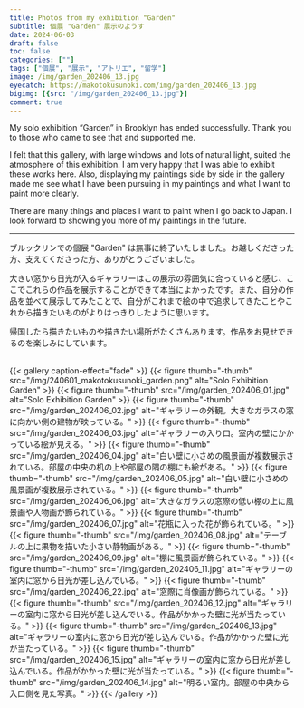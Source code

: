 ```yaml
---
title: Photos from my exhibition "Garden"
subtitle: 個展 "Garden" 展示のようす
date: 2024-06-03
draft: false
toc: false
categories: [""]
tags: ["個展", "展示", "アトリエ", "留学"]
image: /img/garden_202406_13.jpg
eyecatch: https://makotokusunoki.com/img/garden_202406_13.jpg
bigimg: [{src: "/img/garden_202406_13.jpg"}]
comment: true
---
```


My solo exhibition “Garden” in Brooklyn has ended successfully. Thank you to those who came to see that and supported me.  

I felt that this gallery, with large windows and lots of natural light, suited the atmosphere of this exhibition. I am very happy that I was able to exhibit these works here. Also, displaying my paintings side by side in the gallery made me see what I have been pursuing in my paintings and what I want to paint more clearly.   

There are many things and places I want to paint when I go back to Japan. I look forward to showing you more of my paintings in the future.  

<hr>

ブルックリンでの個展 "Garden" は無事に終了いたしました。お越しくださった方、支えてくださった方、ありがとうございました。 

大きい窓から日光が入るギャラリーはこの展示の雰囲気に合っていると感じ、ここでこれらの作品を展示することができて本当によかったです。また、自分の作品を並べて展示してみたことで、自分がこれまで絵の中で追求してきたことやこれから描きたいものがよりはっきりしたように思います。  

帰国したら描きたいものや描きたい場所がたくさんあります。作品をお見せできるのを楽しみにしています。

<br>
{{< gallery caption-effect="fade" >}}
  {{< figure thumb="-thumb" src="/img/240601_makotokusunoki_garden.png" alt="Solo Exhibition Garden" >}}
  {{< figure thumb="-thumb" src="/img/garden_202406_01.jpg" alt="Solo Exhibition Garden" >}}
  {{< figure thumb="-thumb" src="/img/garden_202406_02.jpg" alt="ギャラリーの外観。大きなガラスの窓に向かい側の建物が映っている。" >}}
  {{< figure thumb="-thumb" src="/img/garden_202406_03.jpg" alt="ギャラリーの入り口。室内の壁にかかっている絵が見える。" >}}
  {{< figure thumb="-thumb" src="/img/garden_202406_04.jpg" alt="白い壁に小さめの風景画が複数展示されている。部屋の中央の机の上や部屋の隅の棚にも絵がある。" >}}
  {{< figure thumb="-thumb" src="/img/garden_202406_05.jpg" alt="白い壁に小さめの風景画が複数展示されている。" >}}
  {{< figure thumb="-thumb" src="/img/garden_202406_06.jpg" alt="大きなガラスの窓際の低い棚の上に風景画や人物画が飾られている。" >}}
  {{< figure thumb="-thumb" src="/img/garden_202406_07.jpg" alt="花瓶に入った花が飾られている。" >}}
  {{< figure thumb="-thumb" src="/img/garden_202406_08.jpg" alt="テーブルの上に果物を描いた小さい静物画がある。" >}}
  {{< figure thumb="-thumb" src="/img/garden_202406_09.jpg" alt="棚に風景画が飾られている。" >}}
  {{< figure thumb="-thumb" src="/img/garden_202406_11.jpg" alt="ギャラリーの室内に窓から日光が差し込んでいる。" >}}
  {{< figure thumb="-thumb" src="/img/garden_202406_22.jpg" alt="窓際に肖像画が飾られている。" >}}
  {{< figure thumb="-thumb" src="/img/garden_202406_12.jpg" alt="ギャラリーの室内に窓から日光が差し込んでいる。作品がかかった壁に光が当たっている。" >}}
  {{< figure thumb="-thumb" src="/img/garden_202406_13.jpg" alt="ギャラリーの室内に窓から日光が差し込んでいる。作品がかかった壁に光が当たっている。" >}}
  {{< figure thumb="-thumb" src="/img/garden_202406_15.jpg" alt="ギャラリーの室内に窓から日光が差し込んでいる。作品がかかった壁に光が当たっている。" >}}
  {{< figure thumb="-thumb" src="/img/garden_202406_14.jpg" alt="明るい室内。部屋の中央から入口側を見た写真。" >}}
{{< /gallery >}}